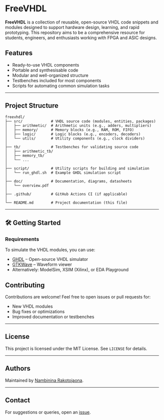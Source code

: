 
# FreeVHDL

**FreeVHDL** is a collection of reusable, open-source VHDL code snippets and modules designed to support hardware design, learning, and rapid prototyping. This repository aims to be a comprehensive resource for students, engineers, and enthusiasts working with FPGA and ASIC designs.

##  Features

- Ready-to-use VHDL components
- Portable and synthesisable code
- Modular and well-organized structure
- Testbenches included for most components
- Scripts for automating common simulation tasks

---

##  Project Structure

```
freevhdl/
├── src/             # VHDL source code (modules, entities, packages)
│   ├── arithmetic/  # Arithmetic units (e.g., adders, multipliers)
│   ├── memory/      # Memory blocks (e.g., RAM, ROM, FIFO)
│   ├── logic/       # Logic blocks (e.g., encoders, decoders)
│   └── utils/       # Utility components (e.g., clock dividers)
│
├── tb/              # Testbenches for validating source code
│   ├── arithmetic_tb/
│   ├── memory_tb/
│   └── ...
│
├── script/          # Utility scripts for building and simulation
│   └── run_ghdl.sh  # Example GHDL simulation script
│
├── doc/             # Documentation, diagrams, datasheets
│   └── overview.pdf
│
├── .github/         # GitHub Actions CI (if applicable)
│
└── README.md        # Project documentation (this file)
```

---

## 🛠️ Getting Started

### Requirements

To simulate the VHDL modules, you can use:

- [GHDL](https://ghdl.github.io/ghdl/) – Open-source VHDL simulator
- [GTKWave](http://gtkwave.sourceforge.net/) – Waveform viewer
- Alternatively: ModelSim, XSIM (Xilinx), or EDA Playground

##  Contributing

Contributions are welcome! Feel free to open issues or pull requests for:

- New VHDL modules
- Bug fixes or optimizations
- Improved documentation or testbenches

---

##  License

This project is licensed under the MIT License. See `LICENSE` for details.

---

##  Authors

Maintained by [Nambinina Rakotojaona](https://github.com/nambhine1).

---

##  Contact

For suggestions or queries, open an [issue](https://github.com/nambhine1/freevhdl/issues).

